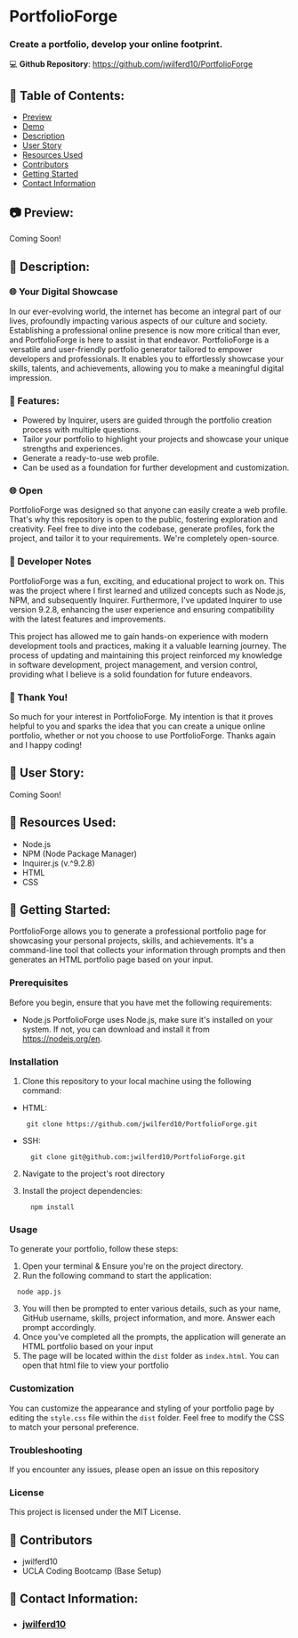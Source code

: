 # PortfolioForge
### Create a portfolio, develop your online footprint.

:computer: **Github Repository**: https://github.com/jwilferd10/PortfolioForge

## :open_file_folder: Table of Contents:
  - [Preview](#camera-preview)
  - [Demo](#movie_camera-demo)
  - [Description](#wave-description)
  - [User Story](#book-user-story)
  - [Resources Used](#floppy_disk-resources-used)
  - [Contributors](#paperclip-contributors)
  - [Getting Started](#minidisc-getting-started)
  - [Contact Information](#e-mail-contact-information)

## :camera: Preview:
Coming Soon!

## :wave: Description: 
### :globe_with_meridians: Your Digital Showcase

In our ever-evolving world, the internet has become an integral part of our lives, profoundly impacting various aspects of our culture and society. Establishing a professional online presence is now more critical than ever, and PortfolioForge is here to assist in that endeavor. PortfolioForge is a versatile and user-friendly portfolio generator tailored to empower developers and professionals. It enables you to effortlessly showcase your skills, talents, and achievements, allowing you to make a meaningful digital impression.

### :rocket: Features:
- Powered by Inquirer, users are guided through the portfolio creation process with multiple questions.
- Tailor your portfolio to highlight your projects and showcase your unique strengths and experiences.
- Generate a ready-to-use web profile.
- Can be used as a foundation for further development and customization.

### :globe_with_meridians: Open
PortfolioForge was designed so that anyone can easily create a web profile. That's why this repository is open to the public, fostering exploration and creativity. Feel free to dive into the codebase, generate profiles, fork the project, and tailor it to your requirements. We're completely open-source.

### 💭 Developer Notes
PortfolioForge was a fun, exciting, and educational project to work on. This was the project where I first learned and utilized concepts such as Node.js, NPM, and subsequently Inquirer. Furthermore, I've updated Inquirer to use version 9.2.8, enhancing the user experience and ensuring compatibility with the latest features and improvements.

This project has allowed me to gain hands-on experience with modern development tools and practices, making it a valuable learning journey. The process of updating and maintaining this project reinforced my knowledge in software development, project management, and version control, providing what I believe is a solid foundation for future endeavors. 

### 🙏 Thank You!
So much for your interest in PortfolioForge. My intention is that it proves helpful to you and sparks the idea that you can create a unique online portfolio, whether or not you choose to use PortfolioForge. Thanks again and I happy coding!

## :book: User Story:
Coming Soon!

## :floppy_disk: Resources Used:
- Node.js
- NPM (Node Package Manager)
- Inquirer.js (v.^9.2.8)
- HTML
- CSS

## :minidisc: Getting Started:
PortfolioForge allows you to generate a professional portfolio page for showcasing your personal projects, skills, and achievements. It's a command-line tool that collects your information through prompts and then generates an HTML portfolio page based on your input.

### Prerequisites
Before you begin, ensure that you have met the following requirements:
- Node.js
PortfolioForge uses Node.js, make sure it's installed on your system. If not, you can download and install it from https://nodejs.org/en.

### Installation
1. Clone this repository to your local machine using the following command:
- HTML:
  
   ```
    git clone https://github.com/jwilferd10/PortfolioForge.git
   ```
- SSH:
  
  ```
    git clone git@github.com:jwilferd10/PortfolioForge.git
  ```
2. Navigate to the project's root directory
3. Install the project dependencies:
   
   ```
     npm install
   ```
### Usage
To generate your portfolio, follow these steps:

1. Open your terminal & Ensure you're on the project directory.
2. Run the following command to start the application:
   
  ```
    node app.js
  ```
3. You will then be prompted to enter various details, such as your name, GitHub username, skills, project information, and more. Answer each prompt accordingly.
4. Once you've completed all the prompts, the application will generate an HTML portfolio based on your input
5. The page will be located within the `dist` folder as `index.html`. You can open that html file to view your portfolio

### Customization
You can customize the appearance and styling of your portfolio page by editing the `style.css` file within the `dist` folder. Feel free to modify the CSS to match your personal preference.

### Troubleshooting 
If you encounter any issues, please open an issue on this repository 

### License
This project is licensed under the MIT License.

## :paperclip: Contributors
- jwilferd10
- UCLA Coding Bootcamp (Base Setup)

  
## :e-mail: Contact Information:
- ### [jwilferd10](https://github.com/jwilferd10)
